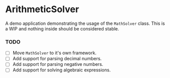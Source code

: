 # ArithmeticSolver
A demo application demonstrating the usage of the `MathSolver` class. This is a WIP and nothing inside should be considered stable.

### TODO
- [ ] Move `MathSolver` to it's own framework.
- [ ] Add support for parsing decimal numbers.
- [ ] Add support for parsing negative numbers.
- [ ] Add support for solving algebraic expressions.
